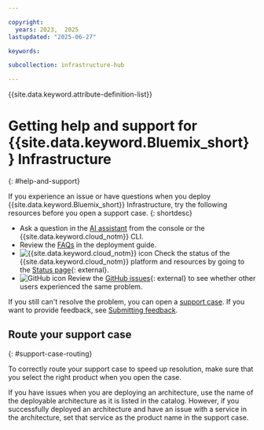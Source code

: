 ```yaml
---

copyright:
  years: 2023,  2025
lastupdated: "2025-06-27"

keywords:

subcollection: infrastructure-hub

---
```


{{site.data.keyword.attribute-definition-list}}

# Getting help and support for {{site.data.keyword.Bluemix_short}} Infrastructure
{: #help-and-support}

If you experience an issue or have questions when you deploy {{site.data.keyword.Bluemix_short}} Infrastructure, try the following resources before you open a support case.
{: shortdesc}

* Ask a question in the [AI assistant](/docs/overview?topic=overview-ask-ai-assistant) from the console or the {{site.data.keyword.cloud_notm}} CLI.
* Review the [FAQs](/docs/infrastructure-hub?topic=infrastructure-hub-bare-metal-faqs) in the deployment guide.
* ![{{site.data.keyword.cloud_notm}} icon](../icons/ibm-cloud-16.svg "IBM Cloud icon") Check the status of the {{site.data.keyword.cloud_notm}} platform and resources by going to the [Status page](https://cloud.ibm.com/status){: external}.
* ![GitHub icon](../icons/logo-github-16.svg "GitHub icon") Review the [GitHub issues](https://github.com/ibm-cloud-docs/infrastructure-hub/issues){: external} to see whether other users experienced the same problem.

If you still can't resolve the problem, you can open a [support case](/docs/account?topic=account-open-case). If you want to provide feedback, see [Submitting feedback](/docs/overview?topic=overview-feedback).

## Route your support case
{: #support-case-routing}

To correctly route your support case to speed up resolution, make sure that you select the right product when you open the case.

If you have issues when you are deploying an architecture, use the name of the deployable architecture as it is listed in the catalog. However, if you successfully deployed an architecture and have an issue with a service in the architecture, set that service as the product name in the support case.

